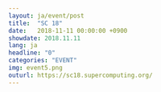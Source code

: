 ```yaml
---
layout: ja/event/post
title:  "SC 18"
date:   2018-11-11 00:00:00 +0900
showdate: 2018.11.11
lang: ja
headline: "0"
categories: "EVENT"
img: event5.png
outurl: https://sc18.supercomputing.org/
---
```

